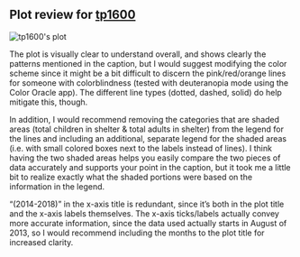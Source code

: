 ## Plot review for [tp1600](https://github.com/patafiot/PUI2018_tp1600/tree/master/HW8_tp1600)

![tp1600's plot](https://github.com/patafiot/PUI2018_tp1600/blob/master/HW8_tp1600/pui_hw81.png)

The plot is visually clear to understand overall, and shows clearly the patterns mentioned in the caption, but I would suggest modifying the color scheme since it might be a bit difficult to discern the pink/red/orange lines for someone with colorblindness (tested with deuteranopia mode using the Color Oracle app). The different line types (dotted, dashed, solid) do help mitigate this, though. 

In addition, I would recommend removing the categories that are shaded areas (total children in shelter & total adults in shelter) from the legend for the lines and including an additional, separate legend for the shaded areas (i.e. with small colored boxes next to the labels instead of lines). I think having the two shaded areas helps you easily compare the two pieces of data accurately and supports your point in the caption, but it took me a little bit to realize exactly what the shaded portions were based on the information in the legend.

“(2014-2018)” in the x-axis title is redundant, since it’s both in the plot title and the x-axis labels themselves. The x-axis ticks/labels actually convey more accurate information, since the data used actually starts in August of 2013, so I would recommend including the months to the plot title for increased clarity.
